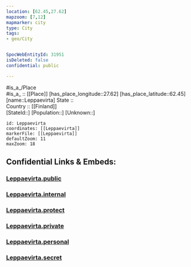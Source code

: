 ```yaml
---
location: [62.45,27.62] 
mapzoom: [7,12] 
mapmarker: city 
type: City
tags:
- geo/City


SpocWebEntityId: 31951
isDeleted: false
confidential: public

---
```

#is_a_/Place  
#is_a_ :: [[Place]] 
[has_place_longitude::27.62] 
[has_place_latitude::62.45] 
[name::Leppaevirta] 
State ::  
Country :: [[Finland]]  
[StateId::] 
[Population::] 
[Unknown::] 


```leaflet
id: Leppaevirta
coordinates: [[Leppaevirta]] 
markerFile: [[Leppaevirta]] 
defaultZoom: 11 
maxZoom: 18
```


## Confidential Links & Embeds: 

### [Leppaevirta.public](/_public/\Earth\Continent\Europe\Europe~North\Finland\Provinces~Finland\Eastern_Finland\counties~Eastern_Finland\Savonia~North\CityLeppaevirta.public.md) 

### [Leppaevirta.internal](/_internal/\Earth\Continent\Europe\Europe~North\Finland\Provinces~Finland\Eastern_Finland\counties~Eastern_Finland\Savonia~North\CityLeppaevirta.internal.md) 

### [Leppaevirta.protect](/_protect/\Earth\Continent\Europe\Europe~North\Finland\Provinces~Finland\Eastern_Finland\counties~Eastern_Finland\Savonia~North\CityLeppaevirta.protect.md) 

### [Leppaevirta.private](/_private/\Earth\Continent\Europe\Europe~North\Finland\Provinces~Finland\Eastern_Finland\counties~Eastern_Finland\Savonia~North\CityLeppaevirta.private.md) 

### [Leppaevirta.personal](/_personal/\Earth\Continent\Europe\Europe~North\Finland\Provinces~Finland\Eastern_Finland\counties~Eastern_Finland\Savonia~North\CityLeppaevirta.personal.md) 

### [Leppaevirta.secret](/_secret/\Earth\Continent\Europe\Europe~North\Finland\Provinces~Finland\Eastern_Finland\counties~Eastern_Finland\Savonia~North\CityLeppaevirta.secret.md)

